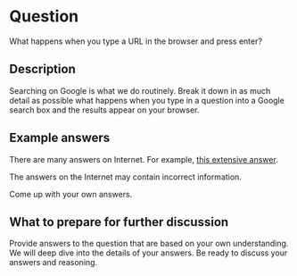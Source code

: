 # Question

What happens when you type a URL in the browser and press enter?

## Description

Searching on Google is what we do routinely.  Break it down in as much detail as possible what happens when you 
type in a question into a Google search box and the results appear on your browser.

## Example answers

There are many answers on Internet. For example, [this extensive answer](https://github.com/alex/what-happens-when).  

The answers on the Internet may contain incorrect information.

Come up with your own answers.  

## What to prepare for further discussion

Provide answers to the question that are based on your own understanding. 
We will deep dive into the details of your answers.  Be ready to discuss your answers and reasoning.

